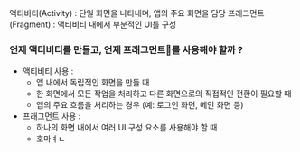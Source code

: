 
액티비티(Activity) : 단일 화면을 나타내며, 앱의 주요 화면을 담당 
프래그먼트(Fragment) : 액티비티 내에서 부분적인 UI를 구성


### 언제 액티비티를 만들고, 언제 프래그먼트를 사용해야 할까 ?

- 액티비티 사용 :
	- 앱 내에서 독립적인 화면을 만들 때 
	- 한 화면에서 모든 작업을 처리하고 다른 화면으로의 직접적인 전환이 필요할 때 
	- 앱의 주요 흐름을 처리하는 경우 (예: 로그인 화면, 메인 화면 등)
- 프래그먼트 사용 : 
	- 하나의 화면 내에서 여러 UI 구성 요소를 사용해야 할 때
	- 호마ㅕㄴ